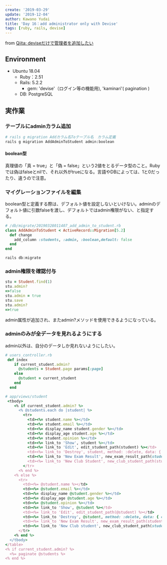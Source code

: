 ```yaml
---
create: '2019-03-29'
update: '2019-12-04'
author: Kawano Yudai
title: 'Day 16：add administrator only with Devise'
tags: [ruby, rails, devise]
---
```


from [Qiita: deviseだけで管理者を追加したい](https://qiita.com/OriverK/items/d7704d23cf74c51503b4)

## Environment
- Ubuntu 18.04
  - Ruby：2.51
  - Rails: 5.2.2
    - gem: 'devise'（ログイン等の機能用), 'kaminari'( pagination )
  - DB: PostgreSQL

## 実作業
### テーブルにadminカラム追加
```sh
# rails g migration Addカラム名Toテーブル名　カラム定義
rails g migration AddAdminToStudent admin:boolean
```

#### boolean型
真理値の「真 = true」と「偽 = false」という2値をとるデータ型のこと。Rubyでは偽はfalseとnilで、それ以外がtrueになる。言語やDBによっては、1と0だったり、違うので注意。

### マイグレーションファイルを編集
boolean型と定義する際は、デフォルト値を設定しないといけない。adminのデフォルト値に引数falseを渡し、デフォルトではadmin権限がない、と指定する。

```rb
# /db/migrate/20190328011407_add_admin_to_student.rb
class AddAdminToStudent < ActiveRecord::Migration[5.2]
  def change
    add_column :students, :admin, :boolean,default: false
  end
end
```

`rails db:migrate`

### admin権限を確認付与
```rb
stu = Student.find(1)
stu.admin?
=>false
stu.admin = true
stu.save
stu.admin?
=>true
```

admin属性が追加され、またadmin?メソッドを使用できるようになっている。

### adminのみが全データを見れるようにする
admin以外は、自分のデータしか見れないようにしたい。

```rb
# users_controller.rb
 def index
    if current_student.admin?
      @students = Student.page params[:page]
    else
      @student = current_student
    end
  end
```

```rb
# app/views/student
 <tbody>
    <% if current_student.admin? %>
      <% @students.each do |student| %>
        <tr>
          <td><%= student.name %></td>
          <td><%= student.email %></td>
          <td><%= display_name student.gender %></td>
          <td><%= display_age student.age %></td>
          <td><%= student.opinion %></td>
          <td><%= link_to 'Show', student %></td>
          <td><%= link_to 'Edit', edit_student_path(student) %></td>
          <td><%= link_to 'Destroy', student, method: :delete, data: { confirm: 'Are you sure?' } %></td>
          <td><%= link_to 'New Exam Result', new_exam_result_path(student_id: student.id) %></td>
          <td><%= link_to 'New Club Student', new_club_student_path(student_id: student.id) %></td>
        </tr>
      <% end %>
    <% else %>
      <tr>
        <td><%= @student.name %></td>
        <td><%= @student.email %></td>
        <td><%= display_name @student.gender %></td>
        <td><%= display_age @student.age %></td>
        <td><%= @student.opinion %></td>
        <td><%= link_to 'Show', @student %></td>
        <td><%= link_to 'Edit', edit_student_path(@student) %></td>
        <td><%= link_to 'Destroy', @student, method: :delete, data: { confirm: 'Are you sure?' } %></td>
        <td><%= link_to 'New Exam Result', new_exam_result_path(student_id: @student.id) %></td>
        <td><%= link_to 'New Club student', new_club_student_path(student_id: @student.id) %></td>
      </tr>
    <% end %>
  </tbody>
</table>
<% if current_student.admin? %>
  <%= paginate @students %>
<% end %>
```